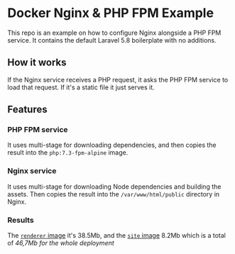 # Docker Nginx & PHP FPM Example

This repo is an example on how to configure Nginx alongside a PHP FPM service.
It contains the default Laravel 5.8 boilerplate with no additions.

## How it works

If the Nginx service receives a PHP request, it asks the PHP FPM service to load that request. If it's a static file it just serves it.

## Features

### PHP FPM service

It uses multi-stage for downloading dependencies, and then copies the result into the `php:7.3-fpm-alpine` image.

### Nginx service

It uses multi-stage for downloading Node dependencies and building the assets. Then copies the result into the `/var/www/html/public` directory in Nginx.

### Results

The [`renderer` image](https://microbadger.com/images/danielramosacosta/renderer-example) it's 38.5Mb, and the [`site` image](https://microbadger.com/images/danielramosacosta/site-example) 8.2Mb which is a total of *46,7Mb for the whole deployment*
